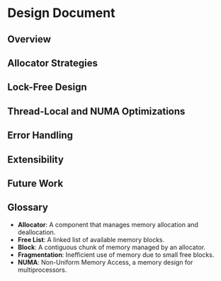 # Design Document

## Overview

## Allocator Strategies

## Lock-Free Design

## Thread-Local and NUMA Optimizations

## Error Handling

## Extensibility

## Future Work

## Glossary

- **Allocator**: A component that manages memory allocation and deallocation.
- **Free List**: A linked list of available memory blocks.
- **Block**: A contiguous chunk of memory managed by an allocator.
- **Fragmentation**: Inefficient use of memory due to small free blocks.
- **NUMA**: Non-Uniform Memory Access, a memory design for multiprocessors.
